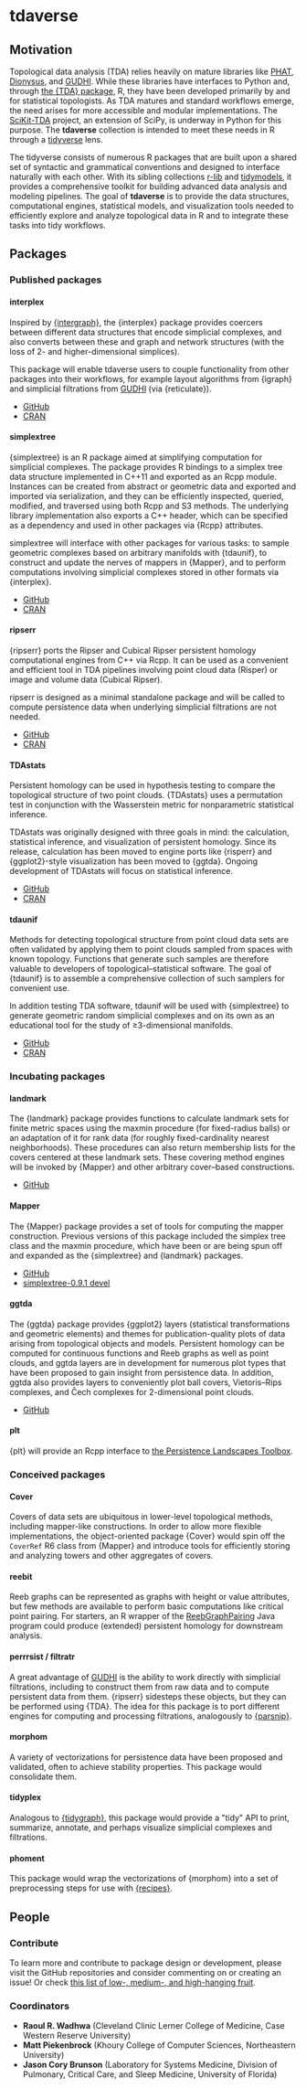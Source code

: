 # tdaverse

## Motivation

Topological data analysis (TDA) relies heavily on mature libraries like [PHAT](https://bitbucket.org/phat-code/phat/src/master/), [Dionysus](https://www.mrzv.org/software/dionysus/), and [GUDHI](https://gudhi.inria.fr/).
While these libraries have interfaces to Python and, through [the {TDA} package](https://cran.r-project.org/package=TDA), R, they have been developed primarily by and for statistical topologists.
As TDA matures and standard workflows emerge, the need arises for more accessible and modular implementations.
The [SciKit-TDA](https://scikit-tda.org/) project, an extension of SciPy, is underway in Python for this purpose. The **tdaverse** collection is intended to meet these needs in R through a [tidyverse](https://www.tidyverse.org/) lens.

The tidyverse consists of numerous R packages that are built upon a shared set of syntactic and grammatical conventions and designed to interface naturally with each other.
With its sibling collections [r-lib](https://github.com/r-lib) and [tidymodels](https://www.tidymodels.org/), it provides a comprehensive toolkit for building advanced data analysis and modeling pipelines.
The goal of **tdaverse** is to provide the data structures, computational engines, statistical models, and visualization tools needed to efficiently explore and analyze topological data in R and to integrate these tasks into tidy workflows.

## Packages

### Published packages

#### interplex

Inspired by [{intergraph}](https://github.com/mbojan/intergraph), the {interplex} package provides coercers between different data structures that encode simplicial complexes, and also converts between these and graph and network structures (with the loss of 2- and higher-dimensional simplices).

This package will enable tdaverse users to couple functionality from other packages into their workflows, for example layout algorithms from {igraph} and simplicial filtrations from [GUDHI](https://gudhi.inria.fr/) (via {reticulate}).

* [GitHub](https://github.com/corybrunson/interplex)
* [CRAN](https://cran.r-project.org/package=interplex)

#### simplextree

{simplextree} is an R package aimed at simplifying computation for simplicial complexes. The package provides R bindings to a simplex tree data structure implemented in C++11 and exported as an Rcpp module. Instances can be created from abstract or geometric data and exported and imported via serialization, and they can be efficiently inspected, queried, modified, and traversed using both Rcpp and S3 methods. The underlying library implementation also exports a C++ header, which can be specified as a dependency and used in other packages via {Rcpp} attributes.

simplextree will interface with other packages for various tasks: to sample geometric complexes based on arbitrary manifolds with {tdaunif}, to construct and update the nerves of mappers in {Mapper}, and to perform computations involving simplicial complexes stored in other formats via {interplex}.

* [GitHub](https://github.com/peekxc/simplextree/)
* [CRAN](https://cran.r-project.org/package=simplextree)

#### ripserr

{ripserr} ports the Ripser and Cubical Ripser persistent homology computational engines from C++ via Rcpp. It can be used as a convenient and efficient tool in TDA pipelines involving point cloud data (Risper) or image and volume data (Cubical Ripser).

ripserr is designed as a minimal standalone package and will be called to compute persistence data when underlying simplicial filtrations are not needed.

* [GitHub](https://github.com/rrrlw/ripserr)
* [CRAN](https://cran.r-project.org/package=ripserr)

#### TDAstats

Persistent homology can be used in hypothesis testing to compare the topological structure of two point clouds. {TDAstats} uses a permutation test in conjunction with the Wasserstein metric for nonparametric statistical inference.

TDAstats was originally designed with three goals in mind: the calculation, statistical inference, and visualization of persistent homology. Since its release, calculation has been moved to engine ports like {risperr} and {ggplot2}-style visualization has been moved to {ggtda}. Ongoing development of TDAstats will focus on statistical inference.

* [GitHub](https://github.com/rrrlw/tdastats)
* [CRAN](https://cran.r-project.org/package=TDAstats)

#### tdaunif

Methods for detecting topological structure from point cloud data sets are often validated by applying them to point clouds sampled from spaces with known topology. Functions that generate such samples are therefore valuable to developers of topological–statistical software. The goal of {tdaunif} is to assemble a comprehensive collection of such samplers for convenient use.

In addition testing TDA software, tdaunif will be used with {simplextree} to generate geometric random simplicial complexes and on its own as an educational tool for the study of ≥3-dimensional manifolds.

* [GitHub](https://github.com/corybrunson/tdaunif/)
* [CRAN](https://cran.r-project.org/package=tdaunif)

### Incubating packages

#### landmark

The {landmark} package provides functions to calculate landmark sets for finite metric spaces using the maxmin procedure (for fixed-radius balls) or an adaptation of it for rank data (for roughly fixed-cardinality nearest neighborhoods). These procedures can also return membership lists for the covers centered at these landmark sets. These covering method engines will be invoked by {Mapper} and other arbitrary cover–based constructions.

* [GitHub](https://github.com/corybrunson/landmark)

#### Mapper

The {Mapper} package provides a set of tools for computing the mapper construction.
Previous versions of this package included the simplex tree class and the maxmin procedure, which have been or are being spun off and expanded as the {simplextree} and {landmark} packages.

* [GitHub](https://github.com/peekxc/Mapper/)
* [simplextree-0.9.1 devel](https://github.com/corybrunson/Mapper/tree/simplextree-0.9.1)

#### ggtda

The {ggtda} package provides {ggplot2} layers (statistical transformations and geometric elements) and themes for publication-quality plots of data arising from topological objects and models. Persistent homology can be computed for continuous functions and Reeb graphs as well as point clouds, and ggtda layers are in development for numerous plot types that have been proposed to gain insight from persistence data. In addition, ggtda also provides layers to conveniently plot ball covers, Vietoris–Rips complexes, and Čech complexes for 2-dimensional point clouds.

* [GitHub](https://github.com/rrrlw/ggtda/)

#### plt

{plt} will provide an Rcpp interface to [the Persistence Landscapes Toolbox](https://www2.math.upenn.edu/~dlotko/persistenceLandscape.html).

### Conceived packages

#### Cover

Covers of data sets are ubiquitous in lower-level topological methods, including mapper-like constructions.
In order to allow more flexible implementations, the object-oriented package {Cover} would spin off the `CoverRef` R6 class from {Mapper} and introduce tools for efficiently storing and analyzing towers and other aggregates of covers.

#### reebit

Reeb graphs can be represented as graphs with height or value attributes, but few methods are available to perform basic computations like critical point pairing.
For starters, an R wrapper of the [ReebGraphPairing](https://github.com/USFDataVisualization/ReebGraphPairing) Java program could produce (extended) persistent homology for downstream analysis.

#### perrrsist / filtratr

A great advantage of [GUDHI](https://gudhi.inria.fr/) is the ability to work directly with simplicial filtrations, including to construct them from raw data and to compute persistent data from them.
{ripserr} sidesteps these objects, but they can be performed using {TDA}.
The idea for this package is to port different engines for computing and processing filtrations, analogously to [{parsnip}](https://github.com/tidymodels/parsnip).

#### morphom

A variety of vectorizations for persistence data have been proposed and validated, often to achieve stability properties.
This package would consolidate them.

#### tidyplex

Analogous to [{tidygraph}](https://github.com/thomasp85/tidygraph), this package would provide a "tidy" API to print, summarize, annotate, and perhaps visualize simplicial complexes and filtrations.

#### phoment

This package would wrap the vectorizations of {morphom} into a set of preprocessing steps for use with [{recipes}](https://github.com/tidymodels/recipes).

## People

### Contribute

To learn more and contribute to package design or development, please visit the GitHub repositories and consider commenting on or creating an issue!
Or check [this list of low-, medium-, and high-hanging fruit](objectives.md).

### Coordinators

- **Raoul R. Wadhwa** (Cleveland Clinic Lerner College of Medicine, Case Western Reserve University)
- **Matt Piekenbrock** (Khoury College of Computer Sciences, Northeastern University)
- **Jason Cory Brunson** (Laboratory for Systems Medicine, Division of Pulmonary, Critical Care, and Sleep Medicine, University of Florida)
